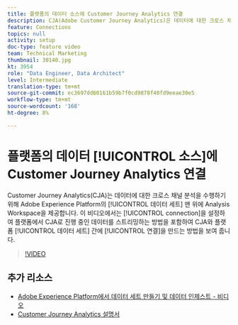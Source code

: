 ```yaml
---
title: 플랫폼의 데이터 소스에 Customer Journey Analytics 연결
description: CJA(Adobe Customer Journey Analytics)은 데이터에 대한 크로스 채널 분석을 수행하기 위해 Adobe Experience Platform의 데이터 세트 맨 위에 Analysis Workspace을 제공합니다. 이 비디오에서는 플랫폼에서 CJA로 진행 중인 데이터를 스트리밍하기 위한 연결을 설정하는 것을 비롯하여 CJA와 플랫폼 데이터 세트 간 연결을 만드는 방법을 보여 줍니다.
feature: Connections
topics: null
activity: setup
doc-type: feature video
team: Technical Marketing
thumbnail: 30140.jpg
kt: 3954
role: "Data Engineer, Data Architect"
level: Intermediate
translation-type: tm+mt
source-git-commit: ec3697dd60161b59b7f0cd9878f40fd9eeae30e5
workflow-type: tm+mt
source-wordcount: '168'
ht-degree: 8%

---
```



# 플랫폼의 데이터 [!UICONTROL 소스]에 Customer Journey Analytics 연결

Customer Journey Analytics(CJA)는 데이터에 대한 크로스 채널 분석을 수행하기 위해 Adobe Experience Platform의 [!UICONTROL 데이터 세트] 맨 위에 Analysis Workspace을 제공합니다. 이 비디오에서는 [!UICONTROL connection]을 설정하여 플랫폼에서 CJA로 진행 중인 데이터를 스트리밍하는 방법을 포함하여 CJA와 플랫폼 [!UICONTROL 데이터 세트] 간에 [!UICONTROL 연결]을 만드는 방법을 보여 줍니다.

>[!VIDEO](https://video.tv.adobe.com/v/30140/?quality=12&enable10seconds=on&speedcontrol=on)

## 추가 리소스

* [Adobe Experience Platform에서 데이터 세트 만들기 및 데이터 인제스트 - 비디오](https://docs.adobe.com/content/help/en/platform-learn/tutorials/data-ingestion/create-datasets-and-ingest-data.html)
* [Customer Journey Analytics 설명서](https://docs.adobe.com/content/help/ko-KR/analytics-platform/using/cja-landing.html)
